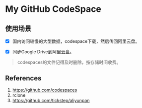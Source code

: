 # My GitHub CodeSpace


## 使用场景

- [x] 国内访问较慢的大型数据，codespace下载，然后传回阿里云盘。

- [x] 同步Google Drive到阿里云盘。


> codespaces的文件记得及时删除，按存储时间收费。

## References

1. <https://github.com/codespaces>
2. rclone
3. <https://github.com/tickstep/aliyunpan>
